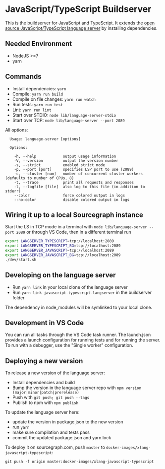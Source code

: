 
# JavaScript/TypeScript Buildserver

This is the buildserver for JavaScript and TypeScript.
It extends the [open source JavaScript/TypeScript language server](https://github.com/sourcegraph/javascript-typescript-langserver) by installing dependencies.

## Needed Environment

- NodeJS >=7
- yarn

## Commands

- Install dependencies: `yarn`
- Compile: `yarn run build`
- Compile on file changes: `yarn run watch`
- Run tests: `yarn run test`
- Lint: `yarn run lint`
- Start over STDIO: `node lib/language-server-stdio`
- Start over TCP: `node lib/language-server --port 2089`

All options:

```
  Usage: language-server [options]

  Options:

    -h, --help            output usage information
    -V, --version         output the version number
    -s, --strict          enabled strict mode
    -p, --port [port]     specifies LSP port to use (2089)
    -c, --cluster [num]   number of concurrent cluster workers (defaults to number of CPUs, 8)
    -t, --trace           print all requests and responses
    -l, --logfile [file]  also log to this file (in addition to stderr)
    --color               force colored output in logs
    --no-color            disable colored output in logs
```

## Wiring it up to a local Sourcegraph instance

Start the LS in TCP mode in a terminal with `node lib/language-server --port 2089` or through VS Code, then in a different terminal run

```bash
export LANGSERVER_TYPESCRIPT=tcp://localhost:2089
export LANGSERVER_TYPESCRIPT_BG=tcp://localhost:2089
export LANGSERVER_JAVASCRIPT=tcp://localhost:2089
export LANGSERVER_JAVASCRIPT_BG=tcp://localhost:2089
./dev/start.sh
```

## Developing on the language server

- Run `yarn link` in your local clone of the language server
- Run `yarn link javascript-typescript-langserver` in the buildserver folder

The dependency in node_modules will be symlinked to your local clone.

## Development in VS Code

You can run all tasks through the VS Code task runner.
The launch.json provides a launch configuration for running tests and for running the server.
To run with a debugger, use the "Single worker" configuration.

## Deploying a new version

To release a new version of the language server:
- Install dependencies and build
- Bump the version in the language server repo with `npm version (major|minor|patch|prerelease)`
- Push with `git push; git push --tags`
- Publish to npm with `npm publish`

To update the language server here:
- update the version in package.json to the new version
- run `yarn`
- make sure compilation and tests pass
- commit the updated package.json and yarn.lock

To deploy it on sourcegraph.com, push `master` to `docker-images/xlang-javascript-typescript`:

    git push -f origin master:docker-images/xlang-javascript-typescript
